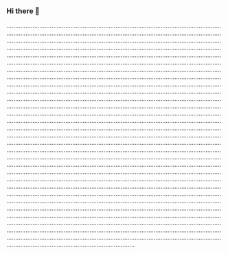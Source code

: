 ### Hi there 👋

..................................................................................................................................................................................................................................................................................................................................................................................................................................................................................................................................................................................................................................................................................................................................................................................................................................................................................................................................................................................................................................................................................................................................................................................................................................................................................................................................................................................................................................................................................................................................................................................................................................................................................................................................................................................................................................................................................................................................................................................................................................................................................................................................................................................................................................................................................................................................................................................................................................................................................................................................................................................................................................................................................................................................................................................................................................................................................................................................................................................................................................................................................................................................................................................................................................................................................................................................................................................................................................................................................................................................................................................................................................................................................................................................................................................................................................................................................................................................................
